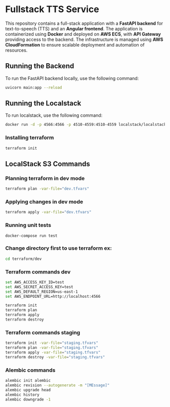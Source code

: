 # Fullstack TTS Service

This repository contains a full-stack application with a **FastAPI backend** for text-to-speech (TTS) and an **Angular frontend**. The application is containerized using **Docker** and deployed on **AWS ECS**, with **API Gateway** providing access to the backend. The infrastructure is managed using **AWS CloudFormation** to ensure scalable deployment and automation of resources.

## Running the Backend

To run the FastAPI backend locally, use the following command:

```bash
uvicorn main:app --reload
```

## Running the Localstack

To run localstack, use the following command:

```bash
docker run -d -p 4566:4566 -p 4510-4559:4510-4559 localstack/localstack
```

### Installing terraform

```bash
terraform init
```
## LocalStack S3 Commands

### Planning terraform in dev mode
```bash
terraform plan -var-file="dev.tfvars"
```

### Applying changes in dev mode
```bash
terraform apply -var-file="dev.tfvars"   
```
### Running unit tests
```
docker-compose run test
```
### Change directory first to use terraform ex:
```bash
cd terraform/dev
```

### Terraform commands dev
```bash
set AWS_ACCESS_KEY_ID=test
set AWS_SECRET_ACCESS_KEY=test
set AWS_DEFAULT_REGION=us-east-1
set AWS_ENDPOINT_URL=http://localhost:4566
``` 
```bash
terraform init
terraform plan
terraform apply
terraform destroy
```

### Terraform commands staging
```bash
terraform init -var-file="staging.tfvars"
terraform plan -var-file="staging.tfvars"
terraform apply -var-file="staging.tfvars"
terraform destroy -var-file="staging.tfvars"
```

### Alembic commands
```bash
alembic init alembic
alembic revision --autogenerate -m "[MEssage]"
alembic upgrade head
alembic history
alembic downgrade -1
```